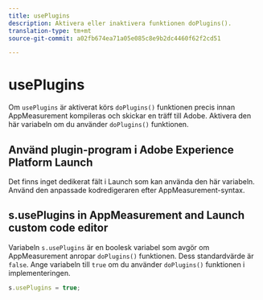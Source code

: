 ```yaml
---
title: usePlugins
description: Aktivera eller inaktivera funktionen doPlugins().
translation-type: tm+mt
source-git-commit: a02fb674ea71a05e085c8e9b2dc4460f62f2cd51

---
```



# usePlugins

Om `usePlugins` är aktiverat körs `doPlugins()` funktionen precis innan AppMeasurement kompileras och skickar en träff till Adobe. Aktivera den här variabeln om du använder `doPlugins()` funktionen.

## Använd plugin-program i Adobe Experience Platform Launch

Det finns inget dedikerat fält i Launch som kan använda den här variabeln. Använd den anpassade kodredigeraren efter AppMeasurement-syntax.

## s.usePlugins in AppMeasurement and Launch custom code editor

Variabeln `s.usePlugins` är en boolesk variabel som avgör om AppMeasurement anropar `doPlugins()` funktionen. Dess standardvärde är `false`. Ange variabeln till `true` om du använder `doPlugins()` funktionen i implementeringen.

```js
s.usePlugins = true;
```
